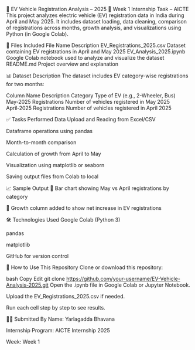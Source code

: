 🚗 EV Vehicle Registration Analysis – 2025
📅 Week 1 Internship Task – AICTE
This project analyzes electric vehicle (EV) registration data in India during April and May 2025. It includes dataset loading, data cleaning, comparison of registrations across months, growth analysis, and visualizations using Python (in Google Colab).

📁 Files Included
File Name	Description
EV_Registrations_2025.csv	Dataset containing EV registrations in April and May 2025
EV_Analysis_2025.ipynb	Google Colab notebook used to analyze and visualize the dataset
README.md	Project overview and explanation

📊 Dataset Description
The dataset includes EV category-wise registrations for two months:

Column Name	Description
Category	Type of EV (e.g., 2-Wheeler, Bus)
May‑2025 Registrations	Number of vehicles registered in May 2025
April‑2025 Registrations	Number of vehicles registered in April 2025

✅ Tasks Performed
Data Upload and Reading from Excel/CSV

Dataframe operations using pandas

Month-to-month comparison

Calculation of growth from April to May

Visualization using matplotlib or seaborn

Saving output files from Colab to local

📈 Sample Output
📌 Bar chart showing May vs April registrations by category

📌 Growth column added to show net increase in EV registrations

🛠 Technologies Used
Google Colab (Python 3)

pandas

matplotlib

GitHub for version control

📎 How to Use This Repository
Clone or download this repository:

bash
Copy
Edit
git clone https://github.com/your-username/EV-Vehicle-Analysis-2025.git
Open the .ipynb file in Google Colab or Jupyter Notebook.

Upload the EV_Registrations_2025.csv if needed.

Run each cell step by step to see results.

🧑‍🎓 Submitted By
Name: Yarlagadda Bhavana

Internship Program: AICTE Internship 2025

Week: Week 1
